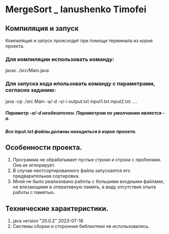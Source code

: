 # MergeSort _ Ianushenko Timofei
## Компиляция и запуск
Компиляция и запуск происходит при помощи терминала из корня проекта.
### Для компиляции использовать команду:
javac ./src/Main.java
### Для запуска кода ипользовать команду с параметрами, согласно заданию:
java -cp ./src Main -a/-d -s/-i output.txt input1.txt input2.txt .... 
##### Параметр -a/-d необязателен. Параметром по умолчанию является -a.
##### Все input.txt файлы должны находиться в корне проекта.
## Особенности проекта.
1) Программа не обрабатывает пустые строки и строки с пробелами. Она их игнорирует.
2) В случае неотсортированного файла запускается его предварительная сортировка.
3) Мной не было реализовано работы с большими входными файлами, не влезающими в оперативную память, в виду отсутствия опыта работы с памятью.
## Технические характеристики.
1) java version "20.0.2" 2023-07-18
2) Системы сборки и сторонние библиотеки не использовались. 

